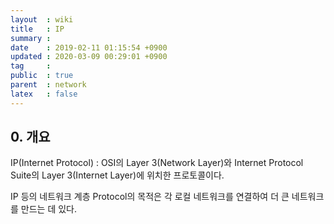 ```yaml
---
layout  : wiki
title   : IP
summary : 
date    : 2019-02-11 01:15:54 +0900
updated : 2020-03-09 00:29:01 +0900
tag     : 
public  : true
parent  : network
latex   : false
---
```


## 0. 개요

IP(Internet Protocol) : OSI의 Layer 3(Network Layer)와 Internet Protocol Suite의 Layer 3(Internet Layer)에 위치한 프로토콜이다.

IP 등의 네트워크 계층 Protocol의 목적은 각 로컬 네트워크를 연결하여 더 큰 네트워크를 만드는 데 있다.
